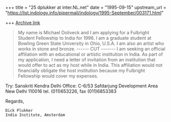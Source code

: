 +++
title = "25 dplukker at inter.NL.net"
date = "1995-09-15"
upstream_url = "https://list.indology.info/pipermail/indology/1995-September/003171.html"

+++
[Archive link](https://list.indology.info/pipermail/indology/1995-September/003171.html)



>My name is Michael Doliveck and I am applying for a Fulbright Student
>Fellowship to India for 1996.  I am a graduate student at Bowling Green State
>University in Ohio, U.S.A.  I am also an artist who works in stone and
>bronze.   ------  CUT   -------
  I am seeking an official affiliation with an educational or
>artistic institution in India.  As part of my application, I
>need a letter of invitation  from an institution that would offer to act
>as my host while in India.  This affiliation would not financially
>obligate the host institution because my Fulbright Fellowship would cover
>my expenses.
> 

Try: Sanskriti Kendra
     Delhi Office: C-6/53 Safdarjung Development Area
     New Delhi 110016
     tel. (011)653226, fax (011)6853383

Regards,


    Dick Plukker
    India Institute, Amsterdam






